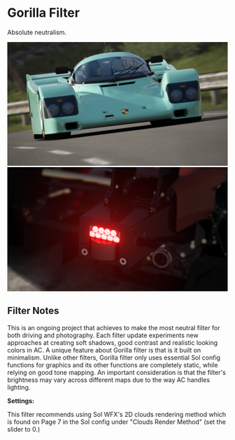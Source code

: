 # Gorilla Filter
Absolute neutralism.

![](../../../src/gorilla/Screenshot_ks_porsche_962c_longtail_ks_highlands_22-8-121-20-43-9.png)
![](../../../src/gorilla/Screenshot_rss_formula_americas_2020_lilski_watkins_glen_22-8-121-21-17-20-1.png)

## Filter Notes
This is an ongoing project that achieves to make the most neutral filter for both driving and photography. Each filter update experiments new approaches at creating soft shadows, good contrast and realistic looking colors in AC. A unique feature about Gorilla filter is that is it built on minimalism. Unlike other filters, Gorilla filter only uses essential Sol config functions for graphics and its other functions are completely static, while relying on good tone mapping. An important consideration is that the filter's brightness may vary across different maps due to the way AC handles lighting.

**Settings:**

This filter recommends using Sol WFX's 2D clouds rendering method which is found on Page 7 in the Sol config under "Clouds Render Method" (set the slider to 0.)
